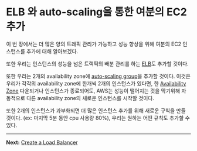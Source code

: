 # ELB 와 auto-scaling을 통한 여분의 EC2 추가


이 번 장에서는 더 많은 양의 트래픽 관리가 가능하고 성능 향상을 위해 여분의 EC2 인스턴스를 추가에 대해 알아보겠다.

또한 우리는 인스턴스의 성능을 넘은 트랙픽의 배분 관리를 하는 [ELB](https://aws.amazon.com/elasticloadbalancing/)도 추가할 것이다.

또한 우리는 2개의 availability zone에 [auto-scaling group](https://aws.amazon.com/documentation/autoscaling/)을 추가할 것이다.
이것은 우리가 각각의 availability zone에 한개씩 2개의 인스턴스가 있다면, 한 [Availability Zone](http://docs.aws.amazon.com/AWSEC2/latest/UserGuide/using-regions-availability-zones.html#concepts-regions-availability-zones) 다운되거나 인스턴스가 종료되어도, AWS는 성능이 떨어지는 것을 막기위해 자동적으로 다른 availability zone의 새로운 인스턴스를 시작할 것이다.

또한 2개의 인스턴스가 과부화되면 더 많은 인스턴스 추가를 위해 새로운 규칙을 만들 것이다. (ex: 마지막 5분 동안 cpu 사용량 80%), 우리는 원하는 어떤 규칙도 추가할 수 있다.

---
**Next:** [Create a Load Balancer](/workshop/elb-auto-scaling-group/01-load-balancer.md)
